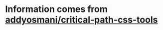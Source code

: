 # Information comes from [addyosmani/critical-path-css-tools](https://github.com/addyosmani/critical-path-css-tools)


